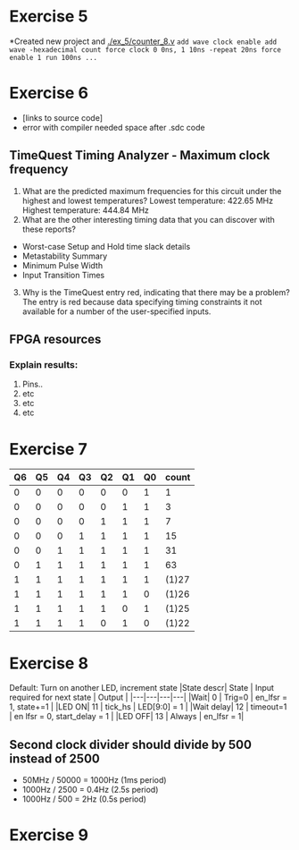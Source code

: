 # Exercise 5
*Created new project and [./ex_5/counter_8.v](counter_8.v)
`add wave clock enable
add wave -hexadecimal count
force clock 0 0ns, 1 10ns -repeat 20ns
force enable 1
run 100ns
...`

# Exercise 6
* [links to source code]
* error with compiler needed space after .sdc code
## TimeQuest Timing Analyzer - Maximum clock frequency
1) What are the predicted maximum frequencies for this circuit under the highest and lowest temperatures?
Lowest temperature: 422.65 MHz
Highest temperature: 444.84 MHz
2) What are the other interesting timing data that you can discover with these reports?
* Worst-case Setup and Hold time slack details
* Metastability Summary
* Minimum Pulse Width
* Input Transition Times
3) Why is the TimeQuest entry red, indicating that there may be a problem?
The entry is red because data specifying timing constraints it not available for a number of the user-specified inputs.

## FPGA resources
### Explain results:
1. Pins.. 
2. etc
3. etc
4. etc

# Exercise 7
|Q6|Q5|Q4|Q3|Q2|Q1|Q0|count|
|---|---|---|---|---|---|---|---|
0|0|0|0|0|0|1|1
0|0|0|0|0|1|1|3
0|0|0|0|1|1|1|7
0|0|0|1|1|1|1|15
0|0|1|1|1|1|1|31
0|1|1|1|1|1|1|63
1|1|1|1|1|1|1|(1)27
1|1|1|1|1|1|0|(1)26
1|1|1|1|1|0|1|(1)25
1|1|1|1|0|1|0|(1)22

# Exercise 8
Default: Turn on another LED, increment state
|State descr| State  | Input required for next state  | Output |
|---|---|---|---|
|Wait| 0  | Trig=0  | en_lfsr = 1, state+=1 |
|LED ON| 11 | tick_hs | LED[9:0] = 1 |
|Wait delay| 12 | timeout=1 | en lfsr = 0, start_delay = 1 |
|LED OFF| 13 | Always | en_lfsr = 1|

## Second clock divider should divide by 500 instead of 2500
- 50MHz / 50000 = 1000Hz (1ms period)
- 1000Hz / 2500 = 0.4Hz (2.5s period)
- 1000Hz / 500 = 2Hz (0.5s period)

# Exercise 9






